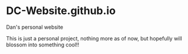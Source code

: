 # DC-Website.github.io
Dan's personal website

This is just a personal project, nothing more as of now, but hopefully will blossom into something cool!!
